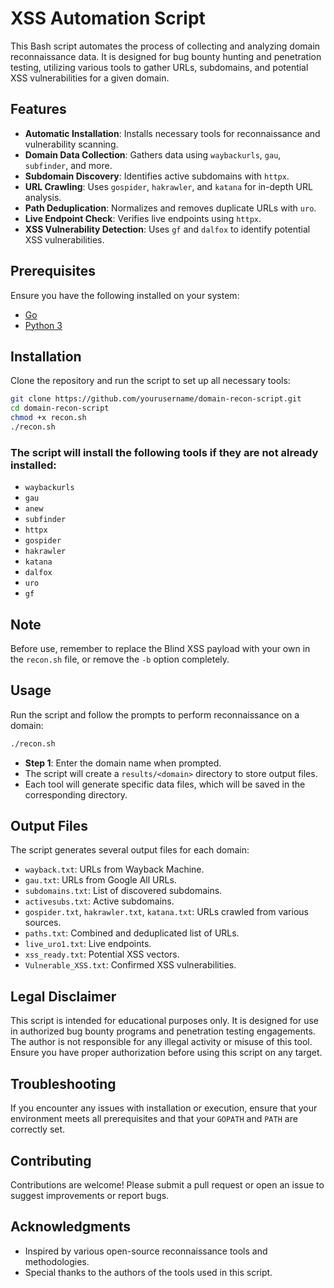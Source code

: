 
# XSS Automation Script

This Bash script automates the process of collecting and analyzing domain reconnaissance data. It is designed for bug bounty hunting and penetration testing, utilizing various tools to gather URLs, subdomains, and potential XSS vulnerabilities for a given domain.

## Features

- **Automatic Installation**: Installs necessary tools for reconnaissance and vulnerability scanning.
- **Domain Data Collection**: Gathers data using `waybackurls`, `gau`, `subfinder`, and more.
- **Subdomain Discovery**: Identifies active subdomains with `httpx`.
- **URL Crawling**: Uses `gospider`, `hakrawler`, and `katana` for in-depth URL analysis.
- **Path Deduplication**: Normalizes and removes duplicate URLs with `uro`.
- **Live Endpoint Check**: Verifies live endpoints using `httpx`.
- **XSS Vulnerability Detection**: Uses `gf` and `dalfox` to identify potential XSS vulnerabilities.

## Prerequisites

Ensure you have the following installed on your system:

- [Go](https://golang.org/doc/install)
- [Python 3](https://www.python.org/downloads/)

## Installation

Clone the repository and run the script to set up all necessary tools:

```bash
git clone https://github.com/yourusername/domain-recon-script.git
cd domain-recon-script
chmod +x recon.sh
./recon.sh
```

### The script will install the following tools if they are not already installed:

- `waybackurls`
- `gau`
- `anew`
- `subfinder`
- `httpx`
- `gospider`
- `hakrawler`
- `katana`
- `dalfox`
- `uro`
- `gf`

## Note

Before use, remember to replace the Blind XSS payload with your own in the `recon.sh` file, or remove the `-b` option completely.

## Usage

Run the script and follow the prompts to perform reconnaissance on a domain:

```bash
./recon.sh
```

- **Step 1**: Enter the domain name when prompted.
- The script will create a `results/<domain>` directory to store output files.
- Each tool will generate specific data files, which will be saved in the corresponding directory.

## Output Files

The script generates several output files for each domain:

- `wayback.txt`: URLs from Wayback Machine.
- `gau.txt`: URLs from Google All URLs.
- `subdomains.txt`: List of discovered subdomains.
- `activesubs.txt`: Active subdomains.
- `gospider.txt`, `hakrawler.txt`, `katana.txt`: URLs crawled from various sources.
- `paths.txt`: Combined and deduplicated list of URLs.
- `live_uro1.txt`: Live endpoints.
- `xss_ready.txt`: Potential XSS vectors.
- `Vulnerable_XSS.txt`: Confirmed XSS vulnerabilities.

## Legal Disclaimer

This script is intended for educational purposes only. It is designed for use in authorized bug bounty programs and penetration testing engagements. The author is not responsible for any illegal activity or misuse of this tool. Ensure you have proper authorization before using this script on any target.

## Troubleshooting

If you encounter any issues with installation or execution, ensure that your environment meets all prerequisites and that your `GOPATH` and `PATH` are correctly set.

## Contributing

Contributions are welcome! Please submit a pull request or open an issue to suggest improvements or report bugs.

## Acknowledgments

- Inspired by various open-source reconnaissance tools and methodologies.
- Special thanks to the authors of the tools used in this script.
